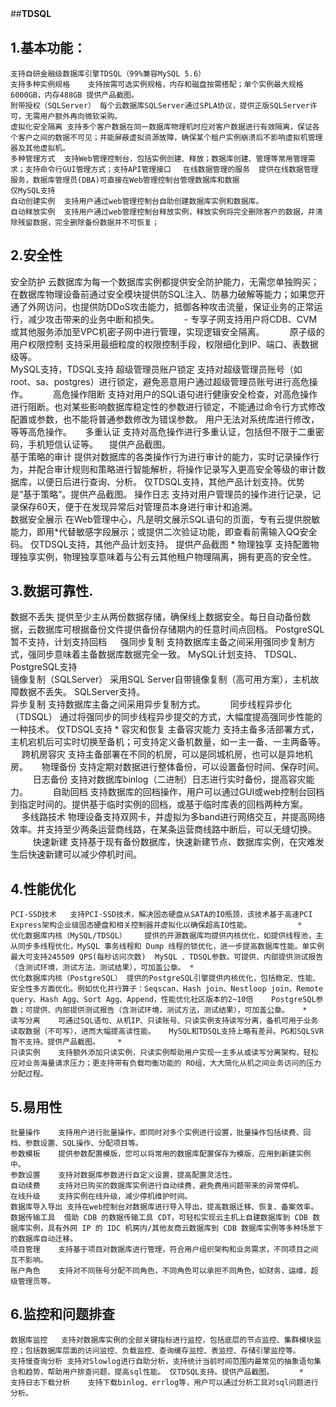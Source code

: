 ##**TDSQL**	　

## 1.基本功能：
	支持自研金融级数据库引擎TDSQL（99%兼容MySQL 5.6）	　	　
	支持多种实例规格	支持按需可选实例规格，内存和磁盘按需搭配；单个实例最大规格6000GB，内存488GB	提供产品截图。	
	附带授权（SQLServer）	每个云数据库SQLServer通过SPLA协议，提供正版SQLServer许可，无需用户额外再向微软采购。		
	虚拟化安全隔离	支持多个客户数据在同一数据库物理机时应对客户数据进行有效隔离，保证各个客户之间的数据不可见；并能屏蔽虚拟资源故障，确保某个租户实例崩溃后不影响虚拟机管理器及其他虚拟机。		　
	多种管理方式	支持Web管理控制台，包括实例创建、释放；数据库创建、管理等常用管理需求；支持命令行GUI管理方式；支持API管理接口	　在线数据管理的服务	提供在线数据管理服务，数据库管理员(DBA)可直接在Web管理控制台管理数据库和数据	
    仅MySQL支持	　
	自动创建实例	支持用户通过web管理控制台自助创建数据库实例和数据库。	　	　
	自动释放实例	支持用户通过web管理控制台释放实例，释放实例将完全删除客户的数据，并清除残留数据，完全删除备份数据并不可恢复；
## 2.安全性
安全防护	云数据库为每一个数据库实例都提供安全防护能力，无需您单独购买；  
在数据库物理设备前通过安全模块提供防SQL注入、防暴力破解等能力；如果您开通了外网访问，也提供防DDoS攻击能力，抵御各种攻击流量，保证业务的正常运行，减少攻击带来的业务中断和损失。
    	　	　
    - 专享子网支持用户将CDB、CVM或其他服务添加至VPC机密子网中进行管理，实现逻辑安全隔离。  	　	　
	原子级的用户权限控制	支持采用最细粒度的权限控制手段，权限细化到IP、端口、表数据级等。	
    MySQL支持，TDSQL支持	
	超级管理员账户锁定	支持对超级管理员账号（如root、sa、postgres）进行锁定，避免恶意用户通过超级管理员账号进行高危操作。	　	　
	高危操作阻断	支持对用户的SQL语句进行健康安全检查，对高危操作进行阻断。也对某些影响数据库稳定性的参数进行锁定，不能通过命令行方式修改配置或参数，也不能将普通参数修改为错误参数。	用户无法对系统库进行修改，等等高危操作。	　
	多重认证	支持对高危操作进行多重认证，包括但不限于二重密码，手机短信认证等。	　提供产品截图。	
	基于策略的审计	提供对数据库的各类操作行为进行审计的能力，实时记录操作行为，并配合审计规则和策略进行智能解析，将操作记录写入更高安全等级的审计数据库，以便日后进行查询、分析。	仅TDSQL支持，其他产品计划支持。优势是“基于策略”。提供产品截图。	
	操作日志	支持对用户管理员的操作进行记录，记录保存60天，便于在发现异常后对管理员本身进行审计和追溯。		
	数据安全展示	在Web管理中心，凡是明文展示SQL语句的页面，专有云提供脱敏能力，即用*代替敏感字段展示；或提供二次验证功能，即查看前需输入QQ安全码。	仅TDSQL支持，其他产品计划支持。
提供产品截图	*
	物理独享	支持配置物理独享实例，物理独享意味着与公有云其他租户物理隔离，拥有更高的安全性。	
## 3.数据可靠性.	
数据不丢失	提供至少主从两份数据存储，确保线上数据安全。每日自动备份数据，云数据库可根据备份文件提供备份存储期内的任意时间点回档。	PostgreSQL暂不支持，计划支持回档	　
	强同步复制	支持数据库主备之间采用强同步复制方式，强同步意味着主备数据库数据完全一致。	MySQL计划支持、 TDSQL、PostgreSQL支持	
	镜像复制（SQLServer）	采用SQL Server自带镜像复制（高可用方案），主机故障数据不丢失。	SQLServer支持。	
	异步复制	支持数据库主备之间采用异步复制方式。	　	　
	同步线程异步化（TDSQL）	通过将强同步的同步线程异步提交的方式，大幅度提高强同步性能的一种技术。	仅TDSQL支持	*
容灾和恢复	主备容灾能力	支持主备多活部署方式，主机宕机后可实时切换至备机；可支持定义备机数量，如一主一备、一主两备等。		　
	跨机房容灾	支持主备部署在不同的机房，可以是同城机房，也可以是异地机房。		　
	物理备份	支持定期对数据进行整体备份，可以设置备份时间、保存时间。	　	　
	日志备份	支持对数据库binlog（二进制）日志进行实时备份，提高容灾能力。	　	　
	自助回档	支持数据库的回档操作，用户可以通过GUI或web控制台回档到指定时间的。提供基于临时实例的回档，或基于临时库表的回档两种方案。		　
	多线路技术	物理设备支持双网卡，并虚拟为多band进行网络交互，并提高网络效率。并支持至少两条运营商线路，在某条运营商线路中断后，可以无缝切换。	　	　
	快速新建	支持基于现有备份数据库，快速新建节点、数据库实例，在灾难发生后快速新建可以减少停机时间。	　	　
## 4.性能优化	
    PCI-SSD技术	支持PCI-SSD技术，解决固态硬盘从SATA的IO瓶颈，该技术基于高速PCI Express架构企业级固态硬盘和相关控制器并虚拟化以确保超高IO性能。	　	　*
	优化数据库内核（MySQL/TDSQL）	提供的开源数据库均提供内核优化，如提供线程池，主从同步多线程优化，MySQL 事务线程和 Dump 线程的锁优化，进一步提高数据库性能。单实例最大可支持245509 QPS(每秒访问次数)	MySQL 、TDSQL参数。可提供、内部提供测试报告（含测试环境，测试方法，测试结果），可加盖公章。	*
	优化数据库内核（PostgreSQL）	提供的PostgreSQL引擎提供内核优化，包括稳定、性能、安全性多方面优化。例如优化并行算子：Seqscan、Hash join、Nestloop join、Remote query、Hash Agg、Sort Agg、Append，性能优化社区版本的2~10倍	PostgreSQL参数；可提供、内部提供测试报告（含测试环境，测试方法，测试结果），可加盖公章。	*
	读写分离	可通过SQL语句、从机IP、只读账号、只读实例支持读写分离，备机可用于业务读取数据（不可写），进而大幅提高读性能。	MySQL和TDSQL支持上略有差异。PG和SQLSVR暂不支持。提供产品截图。	*
	只读实例	支持额外添加只读实例，只读实例帮助用户实现一主多从或读写分离架构，轻松应对业务海量请求压力；更支持带有负载均衡功能的 RO组，大大简化从机之间业务访问的压力分配过程。	　	　
##  5.易用性	
	批量操作	支持用户进行批量操作，即同时对多个实例进行设置，批量操作包括续费、回档、参数设置、SQL操作、分配项目等。		　
	参数模板	提供参数配置模版，您可以将常用的数据库配置保存为模版，应用到新建实例中。		
	参数设置	支持对数据库参数进行自定义设置，提高配置灵活性。	　	　
	自动续费	支持对已购买的数据库实例进行自动续费，避免费用问题带来的异常停机。		　
	在线升级	支持实例在线升级，减少停机维护时间。	　	　
	数据库导入导出	支持在web控制台对数据库进行导入导出，提高数据迁移、恢复、备案效率。	　	　
	数据传输工具	借助 CDB 的数据传输工具 CDT，可轻松实现云主机上自建数据库到 CDB 数据库实例，具有外网 IP 的 IDC 机房内/其他友商云数据库到 CDB 数据库实例等多种场景下的数据库自动迁移。		　
	项目管理	支持基于项目对数据库进行管理，符合用户组织架构和业务需求，不同项目之间互不影响。	　	　
	账户角色	支持对不同账号分配不同角色，不同角色可以承担不同角色，如财务，运维，超级管理员等。	　	　
## 6.监控和问题排查	
	数据库监控	支持对数据库实例的全部关键指标进行监控，包括底层的节点监控、集群模块监控；包括数据库层面的访问监控、负载监控、查询缓存监控、表监控、存储引擎监控等。	　	　
	支持慢查询分析	支持对Slowlog进行自助分析，支持统计当前时间范围内最常见的抽象语句集合和趋势，帮助用户排查问题，提高sql性能。	仅TDSQL支持。提供产品截图。	　*
	支持日志下载分析	支持下载binlog、errlog等，用户可以通过分析工具对sql问题进行分析。	　	　

